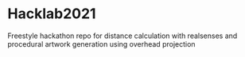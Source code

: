 # Hacklab2021

Freestyle hackathon repo for distance calculation with realsenses and procedural artwork generation using overhead projection
